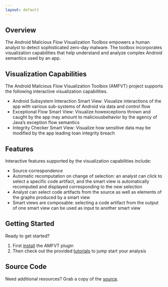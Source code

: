 ```yaml
---
layout: default
---
```


## Overview
The Android Malicious Flow Visualization Toolbox empowers a human analyst to detect sophisticated zero-day malware. The toolbox incorporates visualization capabilities that help understand and analyze complex Android semantics used by an app. 

## Visualization Capabilities
The Android Malicious Flow Visualization Toolbox (AMFVT) project supports the following interactive visualization capabilities.

- Android Subsystem Interaction Smart View: Visualize interactions of the app with various sub-systems of Android via data and control flow
- Exceptional Flow Smart View: Visualize howexceptions thrown and caught by the app may amount to maliciousbehavior by the agency of Java’s exception flow semantics
- Integrity Checker Smart View: Visualize how sensitive data may be modified by the app leading toan integrity breach

## Features
Interactive features supported by the visualization capabilities include:

- Source correspondence
- Automatic recomputation on change of selection: an analyst can click to select a specific code artifact, and the smart view is automatically recomputed and displayed corresponding to the new selection
- Analyst can select code artifacts from the source as well as elements of the graphs produced by a smart view
- Smart views are composable: selecting a code artifact from the output of one smart view can be used as input to another smart view

## Getting Started
Ready to get started?

1. First [install](/AMFVT/install) the AMFVT plugin
2. Then check out the provided [tutorials](/AMFVT/tutorials) to jump start your analysis

## Source Code
Need additional resources? Grab a copy of the [source](https://github.com/kcsl/AMFVT).
